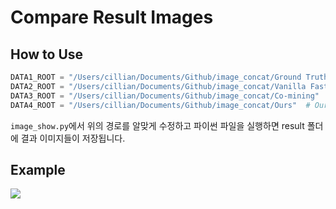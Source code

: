 # Compare Result Images

## How to Use
```python
DATA1_ROOT = "/Users/cillian/Documents/Github/image_concat/Ground Truth"  # Ground Truth
DATA2_ROOT = "/Users/cillian/Documents/Github/image_concat/Vanilla Faster R-CNN"  # Vanilla Faster R-CNN
DATA3_ROOT = "/Users/cillian/Documents/Github/image_concat/Co-mining"  # Co-mining
DATA4_ROOT = "/Users/cillian/Documents/Github/image_concat/Ours"  # Ours

```

`image_show.py`에서 위의 경로를 알맞게 수정하고 파이썬 파일을 실행하면 result 폴더에 결과 이미지들이 저장됩니다.

## Example
![]("result_images/cat.jpg")
